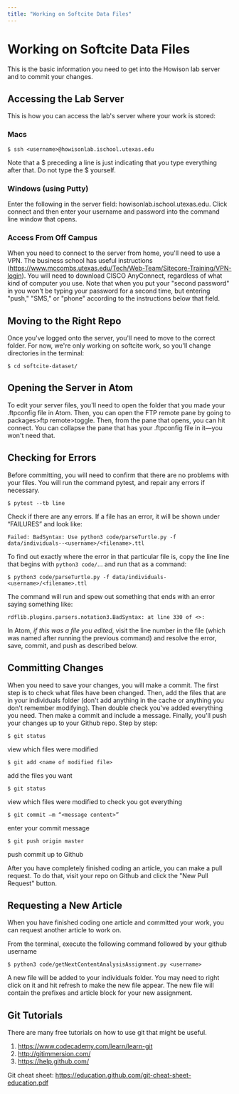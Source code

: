 ```yaml
---
title: "Working on Softcite Data Files"
---
```

# Working on Softcite Data Files

This is the basic information you need to get into the Howison lab server and to commit your changes.

## Accessing the Lab Server

This is how you can access the lab's server where your work is stored:

### Macs

`$ ssh <username>@howisonlab.ischool.utexas.edu`

Note that a $ preceding a line is just indicating that you type everything after that. Do not type the $ yourself.

### Windows (using Putty)

Enter the following in the server field: howisonlab.ischool.utexas.edu. Click connect and then enter your username and password into the command line window that opens.

### Access From Off Campus

When you need to connect to the server from home, you'll need to use a VPN. The business school has useful instructions (https://www.mccombs.utexas.edu/Tech/Web-Team/Sitecore-Training/VPN-login).  You will need to download CISCO AnyConnect, regardless of what kind of computer you use. Note that when you put your "second password" in you won't be typing your password for a second time, but entering "push," "SMS," or "phone" according to the instructions below that field.

## Moving to the Right Repo

Once you've logged onto the server, you'll need to move to the correct folder. For now, we're only working on softcite work, so you'll change directories in the terminal:

`$ cd softcite-dataset/`

## Opening the Server in Atom

To edit your server files, you'll need to open the folder that you made your .ftpconfig file in Atom. Then, you can open the FTP remote pane by going to packages>ftp remote>toggle. Then, from the pane that opens, you can hit connect. You can collapse the pane that has your .ftpconfig file in it—you won't need that.

## Checking for Errors

Before committing, you will need to confirm that there are no problems with your files. You will run the command pytest, and repair any errors if necessary.


`$ pytest --tb line`

Check if there are any errors. If a file has an error, it will be shown under “FAILURES” and look like:

`Failed: BadSyntax: Use python3 code/parseTurtle.py -f data/individuals--<username>/<filename>.ttl`

To find out exactly where the error in that particular file is, copy the line line that begins with `python3 code/`… and run that as a command:

`$ python3 code/parseTurtle.py -f data/individuals-<username>/<filename>.ttl`

The command will run and spew out something that ends with an error saying something like:

`rdflib.plugins.parsers.notation3.BadSyntax: at line 330 of <>:`

In Atom, *if this was a file you edited*, visit the line number in the file (which was named after running the previous command) and resolve the error, save, commit, and push as described below.

## Committing Changes

When you need to save your changes, you will make a commit. The first step is to check what files have been changed. Then, add the files that are in your individuals folder (don't add anything in the cache or anything you don't remember modifying). Then double check you've added everything you need. Then make a commit and include a message. Finally, you'll push your changes up to your Github repo. Step by step:

`$ git status`

view which files were modified

`$ git add <name of modified file>`

add the files you want

`$ git status`

view which files were modified to check you got everything

`$ git commit –m “<message content>”`

enter your commit message

`$ git push origin master`

push commit up to Github

After you have completely finished coding an article, you can make a pull request. To do that, visit your repo on Github and click the "New Pull Request" button.

## Requesting a New Article

When you have finished coding one article and committed your work, you can request another article to work on.

From the terminal, execute the following command followed by your github username

`$ python3 code/getNextContentAnalysisAssignment.py <username>`

A new file will be added to your individuals folder. You may need to right click on it and hit refresh to make the new file appear. The new file will contain the prefixes and article block for your new assignment.

## Git Tutorials

There are many free tutorials on how to use git that might be useful.

1. https://www.codecademy.com/learn/learn-git
1. http://gitimmersion.com/
1. https://help.github.com/

Git cheat sheet: https://education.github.com/git-cheat-sheet-education.pdf
